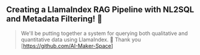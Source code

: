 ## Creating a LlamaIndex RAG Pipeline with NL2SQL and Metadata Filtering! 📖
> We'll be putting together a system for querying both qualitative and quantitative data using LlamaIndex.
> 🎈
> Thank you [https://github.com/AI-Maker-Space]
